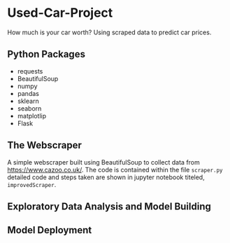 # Used-Car-Project
How much is your car worth? Using scraped data to predict car prices.

## Python Packages

- requests
- BeautifulSoup
- numpy
- pandas
- sklearn
- seaborn
- matplotlip
- Flask

## The Webscraper
A simple webscraper built using BeautifulSoup to collect data from https://www.cazoo.co.uk/. The code is contained within the file `scraper.py`
detailed code and steps taken are shown in jupyter notebook titeled, `improvedScraper`.

## Exploratory Data Analysis and Model Building

## Model Deployment
